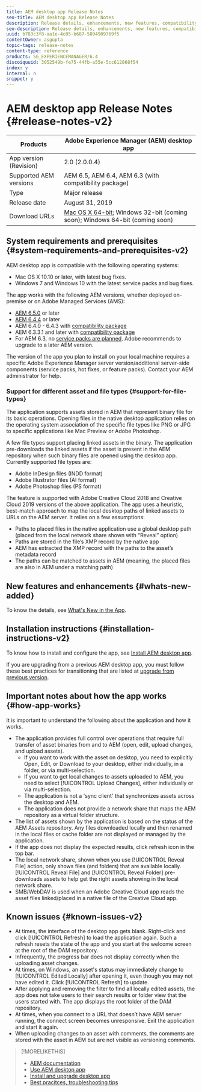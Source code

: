 ```yaml
---
title: AEM desktop app Release Notes
seo-title: AEM desktop app Release Notes
description: Release details, enhancements, new features, compatibility, and download links for AEM desktop app v1.x.
seo-description: Release details, enhancements, new features, compatibility, and download links for AEM desktop app v1.x.
uuid: b783c3f8-aa1e-4c05-b687-5894909769f5
contentOwner: asgupta
topic-tags: release-notes
content-type: reference
products: SG_EXPERIENCEMANAGER/6.4
discoiquuid: 3052549b-fe75-44fb-a55e-5cc612868f54
index: y
internal: n
snippet: y
---
```


# AEM desktop app Release Notes {#release-notes-v2}

| Products      |  Adobe Experience Manager (AEM) desktop app                        |
|---------------|--------------------------------------------------------------------|
| App version (Revision)   | 2.0 (2.0.0.4)                                           |
| Supported AEM versions | AEM 6.5, AEM 6.4, AEM 6.3 (with compatibility package)    |
| Type          | Major release                                                      |
| Release date  | August 31, 2019                                                    |
| Download URLs |  [Mac OS X 64-bit](https://download.macromedia.com/aem-assets-companion-app/aem-desktop-osx-2.0.0.4.dmg); Windows 32-bit (coming soon); Windows 64-bit (coming soon)  |

## System requirements and prerequisites {#system-requirements-and-prerequisites-v2}

AEM desktop app is compatible with the following operating systems:

* Mac OS X 10.10 or later, with latest bug fixes.
* Windows 7 and Windows 10 with the latest service packs and bug fixes.

The app works with the following AEM versions, whether deployed on-premise or on Adobe Managed Services (AMS):

* [AEM 6.5.0](https://helpx.adobe.com/experience-manager/6-5/release-notes.html) or later
* [AEM 6.4.4](https://helpx.adobe.com/experience-manager/6-4/release-notes/sp-release-notes.html) or later
* AEM 6.4.0 - 6.4.3 with [compatibility package](https://www.adobeaemcloud.com/content/marketplace/marketplaceProxy.html?packagePath=/content/companies/public/adobe/packages/cq640/featurepack/adobe-asset-link-support)
* AEM 6.3.3.1 and later with [compatibility package](https://www.adobeaemcloud.com/content/marketplace/marketplaceProxy.html?packagePath=/content/companies/public/adobe/packages/cq640/featurepack/adobe-asset-link-support)
* For AEM 6.3, no [service packs are planned](https://helpx.adobe.com/experience-manager/maintenance-releases-roadmap.html). Adobe recommends to upgrade to a later AEM version.

The version of the app you plan to install on your local machine requires a specific Adobe Experience Manager server version/additional server-side components (service packs, hot fixes, or feature packs). Contact your AEM administrator for help.

### Support for different asset and file types {#support-for-file-types}

The application supports assets stored in AEM that represent binary file for its basic operations. Opening files in the native desktop application relies on the operating system association of the specific file types like PNG or JPG to specific applications like Mac Preview or Adobe Photoshop.

A few file types support placing linked assets in the binary. The application pre-downloads the linked assets if the asset is present in the AEM repository when such binary files are opened using the desktop app. Currently supported file types are:

* Adobe InDesign files (INDD format)
* Adobe Illustrator files (AI format)
* Adobe Photoshop files (PS format)

The feature is supported with Adobe Creative Cloud 2018 and Creative Cloud 2019 versions of the above application. The app uses a heuristic, best-match approach to map the local desktop paths of linked assets to URLs on the AEM server. It relies on a few assumptions:

* Paths to placed files in the native application use a global desktop path (placed from the local network share shown with “Reveal” option)
* Paths are stored in the file’s XMP record by the native app
* AEM has extracted the XMP record with the paths to the asset’s metadata record
* The paths can be matched to assets in AEM (meaning, the placed files are also in AEM under a matching path)

## New features and enhancements {#whats-new-added}

To know the details, see [What's New in the App](introduction.md#whats-new-v2).

## Installation instructions {#installation-instructions-v2}

To know how to install and configure the app, see [Install AEM desktop app](install-upgrade.md).

If you are upgrading from a previous AEM desktop app, you must follow these best practices for transitioning that are listed at [upgrade from previous version](install-upgrade.md#upgrade-from-previous-version).

## Important notes about how the app works {#how-app-works}

It is important to understand the following about the application and how it works.

* The application provides full control over operations that require full transfer of asset binaries from and to AEM (open, edit, upload changes, and upload assets).
  * If you want to work with the asset on desktop, you need to explicitly Open, Edit, or Download to your desktop, either individually, in a folder, or via multi-selection.
  * If you want to get local changes to assets uploaded to AEM, you need to select [!UICONTROL Upload Changes], either individually or via multi-selection.
  * The application is not a 'sync client' that synchronizes assets across the desktop and AEM.
  * The application does not provide a network share that maps the AEM repository as a virtual folder structure.
* The list of assets shown by the application is based on the status of the AEM Assets repository. Any files downloaded locally and then renamed in the local files or cache folder are not displayed or managed by the application.
* If the app does not display the expected results, click refresh icon in the top bar.
* The local network share, shown when you use [!UICONTROL Reveal File] action, only shows files (and folders) that are available locally. [!UICONTROL Reveal File] and [!UICONTROL Reveal Folder] pre-downloads assets to help get the right assets showing in the local network share.
* SMB/WebDAV is used when an Adobe Creative Cloud app reads the asset files linked/placed in a native file of the Creative Cloud app.

## Known issues {#known-issues-v2}

* At times, the interface of the desktop app gets blank. Right-click and click [!UICONTROL Refresh] to load the application again. Such a refresh resets the state of the app and you start at the welcome screen at the root of the DAM repository.
* Infrequently, the progress bar does not display correctly when the uploading asset changes.
* At times, on Windows, an asset's status may immediately change to [!UICONTROL Edited Locally] after opening it, even though you may not have edited it. Click [!UICONTROL Refresh] to update.
* After applying and removing the filter to find all locally edited assets, the app does not take users to their search results or folder view that the users started with. The app displays the root folder of the DAM repository.
* At times, when you connect to a URL that doesn’t have AEM server running, the connect screen becomes unresponsive. Exit the application and start it again.
* When uploading changes to an asset with comments, the comments are stored with the asset in AEM but are not visible as versioning comments.

>[!MORELIKETHIS]
>
>* [AEM documentation](https://helpx.adobe.com/support/experience-manager/6-5.html)
>* [Use AEM desktop app](using.md)
>* [Install and upgrade desktop app](install-upgrade.md)
>* [Best pracitces, troubleshooting tips](troubleshoot.md)